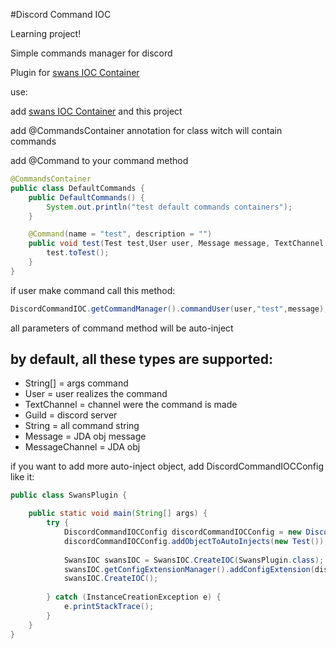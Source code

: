 #Discord Command IOC 

Learning project! 

Simple commands manager for discord 

Plugin for [swans IOC Container](https://github.com/Swansky/SimpleIOCContainer)


use:

add [swans IOC Container](https://github.com/Swansky/SimpleIOCContainer) and this project

add @CommandsContainer annotation for class witch will contain commands

add @Command to your command method



```java
@CommandsContainer
public class DefaultCommands {
    public DefaultCommands() {
        System.out.println("test default commands containers");
    }

    @Command(name = "test", description = "")
    public void test(Test test,User user, Message message, TextChannel textchannel) {
        test.toTest();
    }
}
```

if user make command call this method: 

```java
DiscordCommandIOC.getCommandManager().commandUser(user,"test",message);
```

all parameters of command method will be auto-inject

## by default, all these types are supported:

- String[] = args command
- User = user realizes the command
- TextChannel = channel were the command is made
- Guild = discord server
- String = all command string
- Message = JDA obj message
- MessageChannel = JDA obj


if you want to add more auto-inject object, add DiscordCommandIOCConfig like it: 

````java
public class SwansPlugin {

    public static void main(String[] args) {
        try {
            DiscordCommandIOCConfig discordCommandIOCConfig = new DiscordCommandIOCConfig();
            discordCommandIOCConfig.addObjectToAutoInjects(new Test());
            
            SwansIOC swansIOC = SwansIOC.CreateIOC(SwansPlugin.class);
            swansIOC.getConfigExtensionManager().addConfigExtension(discordCommandIOCConfig);
            swansIOC.CreateIOC();
            
        } catch (InstanceCreationException e) {
            e.printStackTrace();
        }
    }
}
````



